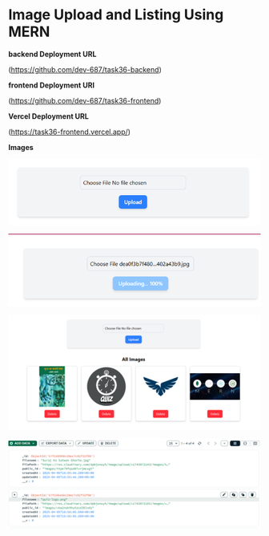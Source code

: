 # Image Upload and Listing Using MERN

**backend Deployment URL**

(https://github.com/dev-687/task36-backend)

**frontend Deployment URl**

(https://github.com/dev-687/task36-frontend)

**Vercel Deployment URL**

(https://task36-frontend.vercel.app/)

**Images**

![File Uplaod Form](image-3.png)

![File Uploading percentage](image-4.png)

![Images Listing](image-5.png)

![MongoDB Documents](image-6.png)